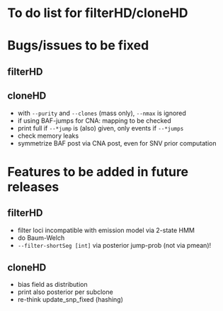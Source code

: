 # To do list for filterHD/cloneHD

# Bugs/issues to be fixed

## filterHD

## cloneHD

*  with `--purity` and `--clones` (mass only), `--nmax` is ignored
*  if using BAF-jumps for CNA: mapping to be checked
*  print full if `--*jump` is (also) given, only events if `--*jumps`
*  check memory leaks
*  symmetrize BAF post via CNA post, even for SNV prior computation

# Features to be added in future releases

## filterHD

*  filter loci incompatible with emission model via 2-state HMM
*  do Baum-Welch
*  `--filter-shortSeg [int]` via posterior jump-prob (not via pmean)!

## cloneHD

*  bias field as distribution
*  print also posterior per subclone
*  re-think update_snp_fixed (hashing)
